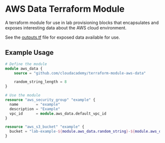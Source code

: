 # AWS Data Terraform Module 

A terraform module for use in lab provisioning blocks that encapsulates and exposes interesting data about the AWS cloud environment.

See the [outputs.tf](outputs.tf) file for exposed data available for use.

## Example Usage

```tf
# Define the module
module aws_data {
    source = "github.com/cloudacademy/terraform-module-aws-data"

    random_string_length = 8
}

# Use the module
resource "aws_security_group" "example" {
  name        = "example"
  description = "Example"
  vpc_id      = module.aws_data.default_vpc_id
}

resource "aws_s3_bucket" "example" {
  bucket = "lab-example-${module.aws_data.random_string}-${module.aws_data.unixtime}"
}
```
